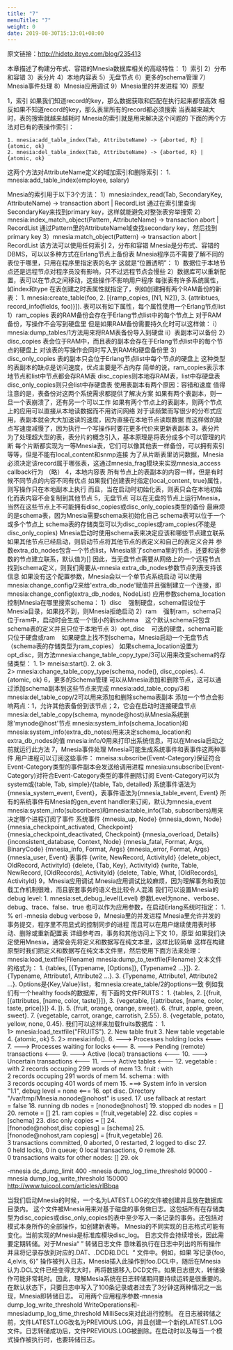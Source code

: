 ```yaml
---
title: "7"
menuTitle: "7"
weight: 0
date: 2019-08-30T15:13:01+08:00
---
```

原文链接：http://hideto.iteye.com/blog/235413

本章描述了构建分布式、容错的Mnesia数据库相关的高级特性：
1）索引
2）分布和容错
3）表分片
4）本地内容表
5）无盘节点
6）更多的schema管理
7）Mnesia事件处理
8）Mnesia应用调试
9）Mnesia里的并发进程
10）原型

1，索引
如果我们知道record的key，那么数据获取和匹配在执行起来都很高效
相反如果不知道record的key，那么表里所有的record都必须搜索
当表越来越大时，表的搜索就越来越耗时
Mnesia的索引就是用来解决这个问题的
下面的两个方法对已有的表操作索引：

	1. mnesia:add_table_index(Tab, AttributeName) -> {aborted, R} | {atomic, ok}
	2. mnesia:del_table_index(Tab, AttributeName) -> {aborted, R} | {atomic, ok}
	
这两个方法对AttributeName定义的域加索引和删除索引：
	1. mnesia:add_table_index(employee, salary)

Mnesia的索引用于以下3个方法：
1）mnesia:index_read(Tab, SecondaryKey, AttributeName) -> transaction abort | RecordList
      通过在索引里查询SecondaryKey来找到primary key，这样就能避免对整张表穷举搜索
2）mnesia:index_match_object(Pattern, AttributeName) -> transaction abort | RecordList
      通过Pattern里的AttributeName域查找secondary key，然后找到primary key
3）mnesia:match_object(Pattern) -> transaction abort | RecordList
      该方法可以使用任何索引
2，分布和容错
Mnesia是分布式、容错的DBMS，可以以多种方式在Erlang节点上备份表
Mnesia程序员不需要了解不同的表位于哪里，只用在程序里指定表的名字
这就是“位置透明”：
1）数据位于本地节点还是远程节点对程序员没有影响，只不过远程节点会慢些
2）数据库可以重新配置，表可以在节点之间移动，这些操作不影响用户程序
每张表有许多系统属性，如index和type
在表创建之时表属性就指定了，例如创建拥有两个RAM备份的新表：
	1. mnesia:create_table(foo,
	2. [{ramp_copies, [N1, N2]},
	3. {attribtues, record_info(fields, foo)}]).
表可以有如下属性，每个属性使用一个Erlang节点list
1）ram_copies
表的RAM备份会存在于Erlang节点list中的每个节点上
对于RAM备份，写操作不会写到硬盘里
但是如果RAM备份需要持久化时可以这样做：
i）mnesia:dump_tables/1方法用来将RAM表备份导入到硬盘
ii）表副本可以备份
2）disc_copies
表会位于RAM中，而且表的副本会存在于Erlang节点list中的每个节点的硬盘上
对该表的写操作会同时写入到RAM和硬盘备份里
3）disc_only_copies
表的副本只会位于Erlang节点list中每个节点的硬盘上
这种类型的表副本的缺点是访问速度，优点主要是不占内存
简单的说，ram_copies表示本地节点和list中节点都会存RAM表
disc_copies则本地存RAM表，list中存硬盘表
disc_only_copies则只会list中存硬盘表
使用表副本有两个原因：容错和速度
值得注意的是，表备份对这两个系统需求都提供了解决方案
如果有两个表副本，则一旦一个表崩溃了，还有另一个可以工作
如果有两个节点上的表副本，则两个节点上的应用可以直接从本地读数据而不用访问网络
对于读频繁而写很少的分布式应用，表副本就会大大加速读的速度，因为直接在本地节点读取数据
而这样做的缺点写速度减慢了，因为执行一个写操作时要花更多代价来更新表副本
3，表分片
为了处理超大型的表，表分片的概念引入，基本原理是将表分成多个可以管理的片断
每个片断都实现为一等Mnesia表，它们可以像其他表一样备份，可以拥有索引等等，但是不能有local_content和snmp连接
为了从片断表里访问数据，Mnesia必须决定该record属于哪张表，这通过mnesia_frag模块来实现mnesia_access callback行为
（略）
4，本地内容表
所有节点上的表副本的内容一样，但是有时候不同节点的内容不同有优点
如果我们创建表时指定{local_content, true}属性，则写操作只在本地副本上执行
而且，当在启动时初始化表，则表只会在本地初始化而表内容不会复制到其他节点
5，无盘节点
可以在无盘的节点上运行Mnesia，当然在这些节点上不可能拥有disc_copies或disc_only_copies类型的备份
最麻烦的是schema表，因为Mnesia需要schema来初始化自己
schema表可以位于一个或多个节点上
schema表的存储类型可以为disc_copies或ram_copies(不能是disc_only_copies)
Mnesia启动时使用schema表来决定应该和哪些节点建立联系
如果其他节点已经启动，则启动节点将其他节点的表定义和自己的表定义合并
参数extra_db_nodes包含一个节点list，Mnesia除了schema里的节点，还要和该参数的节点建立联系，默认值为[]
因此，当无盘节点需要从网络上的一个远程节点找到schema定义，则我们需要从-mnesia extra_db_nodes参数节点列表支持该信息
如果没有这个配置参数，Mnesia会以一个单节点系统启动
可以使用mnesia:change_config/2来给'extra_db_node'赋值并且强制建立一个连接，即mnesia:change_config(extra_db_nodes, NodeList)
应用参数schema_location控制Mnesia在哪里搜索schema：
1）disc
   强制硬盘，schema假设位于Mnesia目录，如果找不到，则Mnesia拒绝启动
2）ram
   强制ram，schema只位于ram中，启动时会生成一个很小的新schema
   这个默认schema只包含schema表的定义并且只位于本地节点
3）opt_disc
   可选的硬盘，schema可能只位于硬盘或ram
   如果硬盘上找不到schema，Mnesia启动一个无盘节点（schema表的存储类型为ram_copies）
如果schema_location设置为opt_disc，则方法mnesia:change_table_copy_type/3可以用来改变schema的存储类型：
	1. 1> mneisa:start().
	2. ok
	3. 2> mnesia:change_table_copy_type(schema, node(), disc_copies).
	4. {atomic, ok}
6，更多的Schema管理
可以从Mnesia添加和删除节点，这可以通过添加schema副本到这些节点来完成
mnesia:add_table_copy/3和mnesia:del_table_copy/2可以用来添加和删除schema表副本
添加一个节点会影响两点：1，允许其他表备份到该节点；2，它会在启动时连接硬盘节点
mnesia:del_table_copy(schema, mynode@host)从Mnesia系统删除'mynode@host'节点
mnesia:system_info(schema_location)和mnesia:system_info(extra_db_notes)用来决定schema_location和extra_db_nodes的值
mnesia:info/0用来打印出系统信息，可以在Mnesia启动之前就运行此方法
7，Mnesia事件处理
Mnesia可能生成系统事件和表事件这两种事件
用户进程可以订阅这些事件：
mneisa:subscribe(Event-Category)保证符合Event-Category类型的事件副本会发送给调用进程
mnesia:unsubscribe(Event-Category)对符合Event-Category类型的事件删除订阅
Event-Category可以为system或{table, Tab, simple}/{table, Tab, detailed}
系统事件语法为{mnesia_system_event, Event}，表事件语法为{mnesia_table_event, Event}
所有的系统事件有Mnesia的gen_event handler来订阅，默认为mnesia_event
mnesia:system_info(subscribers)和mnesia:table_info(Tab, subscribers)用来决定哪个进程订阅了事件
系统事件
{mnesia_up, Node}
{mnesia_down, Node}
{mnesia_checkpoint_activated, Checkpoint}
{mnesia_checkpoint_deactivated, Checkpoint}
{mnesia_overload, Details}
{inconsistent_database, Context, Node}
{mnesia_fatal, Format, Args, BinaryCode}
{mnesia_info, Format, Args}
{mnesia_error, Format, Args}
{mnesia_user, Event}
表事件
{write, NewRecord, ActivityId}
{delete_object, OldRecord, ActivityId}
{delete, {Tab, Key}, ActivityId}
{write, Table, NewRecord, [OldRecords], ActivityId}
{delete, Table, What, [OldRecords], ActivityId}
9，Mnesia应用调试
Mnesia应用调试比较麻烦，因为理解事务和表加载工作机制很难，而且嵌套事务的语义也比较令人混淆
我们可以设置Mnesia的debug level:
	1. mnesia:set_debug_level(Level)
参数Level为none、verbose、debug、trace、false、true
也可以作为应用参数，在启动Erlang系统时指定：
	1. % erl -mnesia debug verbose
9，Mnesia里的并发进程
Mnesia里允许并发的事务提交，程序里不用显式的控制同步的进程
而且可以在用户继续使用表时移动、删除或重新配置表
详细参考四，事务和其他访问上下文
10，原型
如果我们决定使用Mnesia，通常会先将定义和数据写在纯文本里，这样比较简单
这样在构建原型时我们把定义和数据写在纯文本文件里，然后使用下面方法来处理：
mnesia:load_textfile(Filename)
mnesia:dump_to_textfile(Filename)
文本文件的格式为：
	1. {tables, [{Typename, [Options]}, {Typename2 ...}]}.
	2. {Typename, Attribute1, Attribute2 ...}.
	3. {Typename, Attribute1, Attribute2 ...}.
Options是{Key,Value}list，和mnesia:create_table/2的options一致
例如我们有一个healthy foods的数据库，有下面的文件FRUITS：
	1. {tables,
	2. [{fruit, [{attributes, [name, color, taste]}]},
	3. {vegetable, [{attributes, [name, color, taste, price]}]}
	4. ]}.
	5. {fruit, orange, orange, sweet}.
	6. {fruit, apple, green, sweet}.
	7. {vegetable, carrot, orange, carrotish, 2.55}.
	8. {vegetable, potato, yellow, none, 0.45}.
我们可以这样来加载fruits数据库：
	1. 1> mnesia:load_textfile("FRUITS").
	2. New table fruit
	3. New table vegetable
	4. {atomic, ok}
	5. 2> mnesia:info().
	6. ---> Processes holding locks <---
	7. ---> Processes waiting for locks <---
	8. ---> Pending (remote) transactions <---
	9. ---> Active (local) transactions <---
	10. ---> Uncertain transactions <---
	11. ---> Active tables <---
	12. vegetable : with 2 records occuping 299 words of mem
	13. fruit : with 2 records occuping 291 words of mem
	14. schema : with 3 records occuping 401 words of mem
	15. ===> System info in version "1.1", debug level = none <===
	16. opt disc. Directory "/var/tmp/Mnesia.nonode@nohost" is used.
	17. use fallback at restart = false
	18. running db nodes = [nonode@nohost]
	19. stopped db nodes = []
	20. remote = []
	21. ram copies = [fruit,vegetable]
	22. disc copies = [schema]
	23. disc only copies = []
	24. [fnonode@nohost,disc copiesg] = [schema]
	25. [fnonode@nohost,ram copiesg] = [fruit,vegetable]
	26. 3 transactions committed, 0 aborted, 0 restarted, 2 logged to disc
	27. 0 held locks, 0 in queue; 0 local transactions, 0 remote
	28. 0 transactions waits for other nodes: []
	29. ok

-mnesia dc_dump_limit 400
-mnesia dump_log_time_threshold 90000
-mnesia dump_log_write_threshold 150000
http://www.tuicool.com/articles/rIBbqa

当我们启动Mnesia的时候，一个名为LATEST.LOG的文件被创建并且放在数据库目录内。
这个文件被Mnesia用来对基于磁盘的事务做日志。这包括所有在存储类型为disc_copies或disc_only_copies的表中至少写入一条记录的事务。还包括对模式本身所作的全部操作，如创建新表等。
Mnesia的不同实现的日志格式可能有变化。当前实现的Mnesia是标准库模块disc_log。
日志文件会持续增长，因此需要定期转储。对于Mnesia“ ” 转储日志文件 意味着执行在日志中列出的所有操作并且将记录存放到对应的.DAT、.DCD和.DCL  “ 文件中。例如，如果 写记录{foo, 4,elvis, 6}” 操作被列入日志，Mnesia插入此操作到foo.DCL中，随后在Mnesia认为.DCL文件已经变得太大时，再将数据移入.DCD文件。如果日志很大，转储操作可能非常耗时。因此，理解Mesia系统在日志转储期间要持续运转是很重要的。
在默认状态下，只要日志中写入了100条记录或者过去了3分钟这两种情况之一出现，Mnesia即转储日志。
可用两个应用程序参数-mnesia dump_log_write_threshold WriteOperations和-mnesiadump_log_time_threshold MilliSecs来对此进行控制。
在日志被转储之前，文件LATEST.LOG改名为PREVIOUS.LOG，并且创建一个新的LATEST.LOG文件。日志转储成功后，文件PREVIOUS.LOG被删除。在启动时以及每当一个模式操作被执行时，也要转储日志。